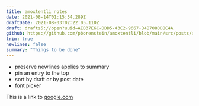 ```yaml
---
title: amoxtentli notes
date: 2021-08-14T01:15:54.289Z
draftDate: 2021-08-03T02:22:05.110Z
draft: drafts5://open?uuid=AEB37E6C-DDD5-43C2-9667-B4B7080D8C4A
github: https://github.com/pborenstein/amoxtentli/blob/main/src/posts/aeb37e6c-ddd5-43c2-9667-b4b7080d8c4a.md
trim: true
newlines: false
summary: "Things to be done"
---
```



- preserve newlines applies to summary
- pin an entry to the top
- sort by draft or by post date
- font picker

This is a link to [google.com](https://google.com)
